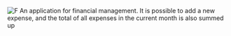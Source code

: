 ![F](https://user-images.githubusercontent.com/61971665/126883273-b8daba1a-7035-45a2-9da7-b5fc64e14a64.png)
An application for financial management. 
It is possible to add a new expense, and the total of all expenses in the current month is also summed up
